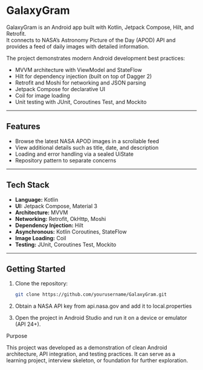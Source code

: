# GalaxyGram

GalaxyGram is an Android app built with Kotlin, Jetpack Compose, Hilt, and Retrofit.  
It connects to NASA’s Astronomy Picture of the Day (APOD) API and provides a feed of daily images with detailed information.

The project demonstrates modern Android development best practices:

- MVVM architecture with ViewModel and StateFlow  
- Hilt for dependency injection (built on top of Dagger 2)  
- Retrofit and Moshi for networking and JSON parsing  
- Jetpack Compose for declarative UI  
- Coil for image loading  
- Unit testing with JUnit, Coroutines Test, and Mockito  

---

## Features

- Browse the latest NASA APOD images in a scrollable feed  
- View additional details such as title, date, and description  
- Loading and error handling via a sealed UiState  
- Repository pattern to separate concerns  

---

## Tech Stack

- **Language:** Kotlin  
- **UI:** Jetpack Compose, Material 3  
- **Architecture:** MVVM  
- **Networking:** Retrofit, OkHttp, Moshi  
- **Dependency Injection:** Hilt  
- **Asynchronous:** Kotlin Coroutines, StateFlow  
- **Image Loading:** Coil  
- **Testing:** JUnit, Coroutines Test, Mockito  

---

## Getting Started

1. Clone the repository:
   ```bash
   git clone https://github.com/yourusername/GalaxyGram.git

2. Obtain a NASA API key from api.nasa.gov and add it to local.properties

3. Open the project in Android Studio and run it on a device or emulator (API 24+).

Purpose

This project was developed as a demonstration of clean Android architecture, API integration, and testing practices.
It can serve as a learning project, interview skeleton, or foundation for further exploration.
